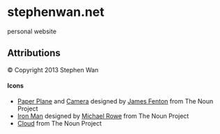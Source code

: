 stephenwan.net
==============

personal website

Attributions
------------
&copy; Copyright 2013 Stephen Wan


#### Icons
* [Paper Plane](http://thenounproject.com/noun/paper-plane/#icon-No3756) and [Camera](http://thenounproject.com/noun/camera/#icon-No3757) designed by [James Fenton](http://thenounproject.com/bitsnbobs) from The Noun Project
* [Iron Man](http://thenounproject.com/noun/iron-man/#icon-No18337) designed by [Michael Rowe](http://thenounproject.com/Mikhail1986) from The Noun Project
* [Cloud](http://thenounproject.com/noun/cloud/#icon-No322) from The Noun Project